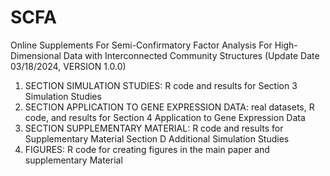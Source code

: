 # SCFA
 Online Supplements For Semi-Confirmatory Factor Analysis For High-Dimensional Data with Interconnected Community Structures (Update Date 03/18/2024, VERSION 1.0.0)


1. SECTION SIMULATION STUDIES: R code and results for Section 3 Simulation Studies
2. SECTION APPLICATION TO GENE EXPRESSION DATA: real datasets, R code, and results for Section 4 Application to Gene Expression Data
3. SECTION SUPPLEMENTARY MATERIAL: R code and results for Supplementary Material Section D Additional Simulation Studies
4. FIGURES: R code for creating figures in the main paper and supplementary Material
